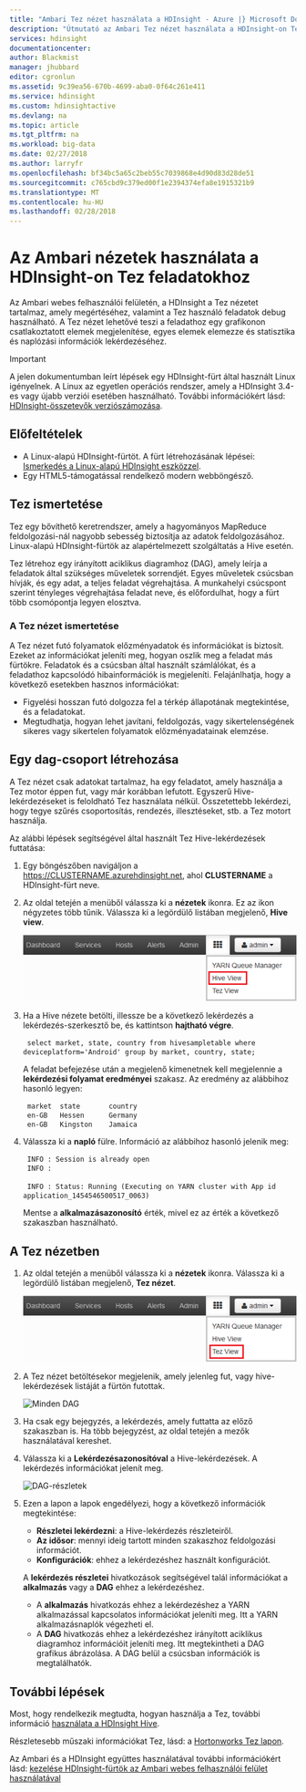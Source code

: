 ```yaml
---
title: "Ambari Tez nézet használata a HDInsight - Azure |} Microsoft Docs"
description: "Útmutató az Ambari Tez nézet használata a HDInsight-on Tez feladatokhoz."
services: hdinsight
documentationcenter: 
author: Blackmist
manager: jhubbard
editor: cgronlun
ms.assetid: 9c39ea56-670b-4699-aba0-0f64c261e411
ms.service: hdinsight
ms.custom: hdinsightactive
ms.devlang: na
ms.topic: article
ms.tgt_pltfrm: na
ms.workload: big-data
ms.date: 02/27/2018
ms.author: larryfr
ms.openlocfilehash: bf34bc5a65c2beb55c7039868e4d90d83d28de51
ms.sourcegitcommit: c765cbd9c379ed00f1e2394374efa8e1915321b9
ms.translationtype: MT
ms.contentlocale: hu-HU
ms.lasthandoff: 02/28/2018
---
```

# <a name="use-ambari-views-to-debug-tez-jobs-on-hdinsight"></a>Az Ambari nézetek használata a HDInsight-on Tez feladatokhoz

Az Ambari webes felhasználói felületén, a HDInsight a Tez nézetet tartalmaz, amely megértéséhez, valamint a Tez használó feladatok debug használható. A Tez nézet lehetővé teszi a feladathoz egy grafikonon csatlakoztatott elemek megjelenítése, egyes elemek elemezze és statisztika és naplózási információk lekérdezéséhez.

> [!IMPORTANT]
> A jelen dokumentumban leírt lépések egy HDInsight-fürt által használt Linux igényelnek. A Linux az egyetlen operációs rendszer, amely a HDInsight 3.4-es vagy újabb verziói esetében használható. További információkért lásd: [HDInsight-összetevők verziószámozása](hdinsight-component-versioning.md#hdinsight-windows-retirement).

## <a name="prerequisites"></a>Előfeltételek

* A Linux-alapú HDInsight-fürtöt. A fürt létrehozásának lépései: [Ismerkedés a Linux-alapú HDInsight eszközzel](hadoop/apache-hadoop-linux-tutorial-get-started.md).
* Egy HTML5-támogatással rendelkező modern webböngésző.

## <a name="understanding-tez"></a>Tez ismertetése

Tez egy bővíthető keretrendszer, amely a hagyományos MapReduce feldolgozási-nál nagyobb sebesség biztosítja az adatok feldolgozásához. Linux-alapú HDInsight-fürtök az alapértelmezett szolgáltatás a Hive esetén.

Tez létrehoz egy irányított aciklikus diagramhoz (DAG), amely leírja a feladatok által szükséges műveletek sorrendjét. Egyes műveletek csúcsban hívják, és egy adat, a teljes feladat végrehajtása. A munkahelyi csúcspont szerint tényleges végrehajtása feladat neve, és előfordulhat, hogy a fürt több csomópontja legyen elosztva.

### <a name="understanding-the-tez-view"></a>A Tez nézet ismertetése

A Tez nézet futó folyamatok előzményadatok és információkat is biztosít. Ezeket az információkat jeleníti meg, hogyan oszlik meg a feladat más fürtökre. Feladatok és a csúcsban által használt számlálókat, és a feladathoz kapcsolódó hibainformációk is megjeleníti. Felajánlhatja, hogy a következő esetekben hasznos információkat:

* Figyelési hosszan futó dolgozza fel a térkép állapotának megtekintése, és a feladatokat.
* Megtudhatja, hogyan lehet javítani, feldolgozás, vagy sikertelenségének sikeres vagy sikertelen folyamatok előzményadatainak elemzése.

## <a name="generate-a-dag"></a>Egy dag-csoport létrehozása

A Tez nézet csak adatokat tartalmaz, ha egy feladatot, amely használja a Tez motor éppen fut, vagy már korábban lefutott. Egyszerű Hive-lekérdezéseket is feloldható Tez használata nélkül. Összetettebb lekérdezi, hogy tegye szűrés csoportosítás, rendezés, illesztéseket, stb. a Tez motort használja.

Az alábbi lépések segítségével által használt Tez Hive-lekérdezések futtatása:

1. Egy böngészőben navigáljon a https://CLUSTERNAME.azurehdinsight.net, ahol **CLUSTERNAME** a HDInsight-fürt neve.

2. Az oldal tetején a menüből válassza ki a **nézetek** ikonra. Ez az ikon négyzetes több tűnik. Válassza ki a legördülő listában megjelenő, **Hive view**.

    ![Hive-nézetek kijelölése](./media/hdinsight-debug-ambari-tez-view/selecthive.png)

3. Ha a Hive nézete betölti, illessze be a következő lekérdezés a lekérdezés-szerkesztő be, és kattintson **hajtható végre**.

        select market, state, country from hivesampletable where deviceplatform='Android' group by market, country, state;

    A feladat befejezése után a megjelenő kimenetnek kell megjelennie a **lekérdezési folyamat eredményei** szakasz. Az eredmény az alábbihoz hasonló legyen:

        market  state       country
        en-GB   Hessen      Germany
        en-GB   Kingston    Jamaica

4. Válassza ki a **napló** fülre. Információ az alábbihoz hasonló jelenik meg:

        INFO : Session is already open
        INFO :

        INFO : Status: Running (Executing on YARN cluster with App id application_1454546500517_0063)

    Mentse a **alkalmazásazonosító** érték, mivel ez az érték a következő szakaszban használható.

## <a name="use-the-tez-view"></a>A Tez nézetben

1. Az oldal tetején a menüből válassza ki a **nézetek** ikonra. Válassza ki a legördülő listában megjelenő, **Tez nézet**.

    ![Tez nézet kijelölése](./media/hdinsight-debug-ambari-tez-view/selecttez.png)

2. A Tez nézet betöltésekor megjelenik, amely jelenleg fut, vagy hive-lekérdezések listáját a fürtön futottak.

    ![Minden DAG](./media/hdinsight-debug-ambari-tez-view/tez-view-home.png)

3. Ha csak egy bejegyzés, a lekérdezés, amely futtatta az előző szakaszban is. Ha több bejegyzést, az oldal tetején a mezők használatával kereshet.

4. Válassza ki a **Lekérdezésazonosítóval** a Hive-lekérdezések. A lekérdezés információkat jelenít meg.

    ![DAG-részletek](./media/hdinsight-debug-ambari-tez-view/query-details.png)

5. Ezen a lapon a lapok engedélyezi, hogy a következő információk megtekintése:

    * **Részletei lekérdezni**: a Hive-lekérdezés részleteiről.
    * **Az idősor**: mennyi ideig tartott minden szakaszhoz feldolgozási információt.
    * **Konfigurációk**: ehhez a lekérdezéshez használt konfigurációt.

    A __lekérdezés részletei__ hivatkozások segítségével talál információkat a __alkalmazás__ vagy a __DAG__ ehhez a lekérdezéshez.
    
    * A __alkalmazás__ hivatkozás ehhez a lekérdezéshez a YARN alkalmazással kapcsolatos információkat jeleníti meg. Itt a YARN alkalmazásnaplók végezheti el.
    * A __DAG__ hivatkozás ehhez a lekérdezéshez irányított aciklikus diagramhoz információit jeleníti meg. Itt megtekintheti a DAG grafikus ábrázolása. A DAG belül a csúcsban információk is megtalálhatók.

## <a name="next-steps"></a>További lépések

Most, hogy rendelkezik megtudta, hogyan használja a Tez, további információ [használata a HDInsight Hive](hadoop/hdinsight-use-hive.md).

Részletesebb műszaki információkat Tez, lásd: a [Hortonworks Tez lapon](http://hortonworks.com/hadoop/tez/).

Az Ambari és a HDInsight együttes használatával további információkért lásd: [kezelése HDInsight-fürtök az Ambari webes felhasználói felület használatával](hdinsight-hadoop-manage-ambari.md)
